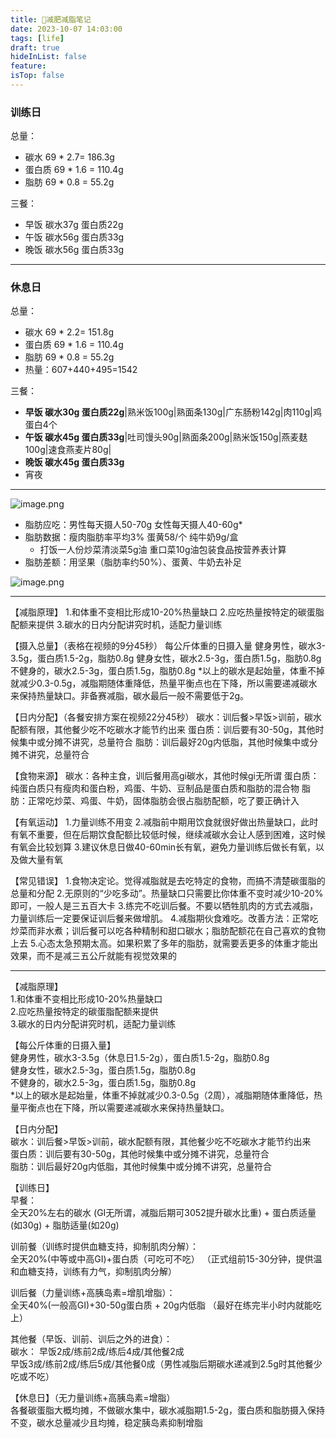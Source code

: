 ```yaml
---
title: 📒减肥减脂笔记
date: 2023-10-07 14:03:00
tags: [life]
draft: true
hideInList: false
feature: 
isTop: false
---
```



### 训练日
总量：
- 碳水     69 * 2.7= 186.3g
- 蛋白质 69 * 1.6 = 110.4g
- 脂肪 69 * 0.8 = 55.2g

三餐：
- 早饭  碳水37g 蛋白质22g
- 午饭  碳水56g 蛋白质33g
- 晚饭  碳水56g 蛋白质33g

---
### 休息日
总量：
- 碳水     69 * 2.2= 151.8g
- 蛋白质 69 * 1.6 = 110.4g
- 脂肪 69 * 0.8 = 55.2g
- 热量：607+440+495=1542

三餐：
- **早饭  碳水30g 蛋白质22g**|熟米饭100g|熟面条130g|广东肠粉142g|肉110g|鸡蛋白4个
- **午饭  碳水45g 蛋白质33g**|吐司馒头90g|熟面条200g|熟米饭150g|燕麦麸100g|速食燕麦片80g|
- **晚饭  碳水45g 蛋白质33g**
- 宵夜  


<!--more-->

---

![image.png](https://bestkxt.oss-cn-guangzhou.aliyuncs.com/img/202310071747790.png)


* 脂肪应吃：男性每天摄人50-70g 女性每天摄人40-60g* 
* 脂肪数据：瘦肉脂肪率平均3% 蛋黄58/个 纯牛奶9g/盒
	- 打饭一人份炒菜清淡菜5g油 重口菜10g油包装食品按营养表计算
* 脂肪差额：用坚果（脂肪率约50%）、蛋黄、牛奶去补足

![image.png](https://bestkxt.oss-cn-guangzhou.aliyuncs.com/img/202310071858997.png)



---


【减脂原理】
1.和体重不变相比形成10-20%热量缺口
2.应吃热量按特定的碳蛋脂配额来提供
3.碳水的日内分配讲究时机，适配力量训练

【摄入总量】（表格在视频的9分45秒）
每公斤体重的日摄入量
健身男性，碳水3-3.5g，蛋白质1.5-2g，脂肪0.8g
健身女性，碳水2.5-3g，蛋白质1.5g，脂肪0.8g
不健身的，碳水2.5-3g，蛋白质1.5g，脂肪0.8g
*以上的碳水是起始量，体重不掉就减少0.3-0.5g，减脂期随体重降低，热量平衡点也在下降，所以需要递减碳水来保持热量缺口。非备赛减脂，碳水最后一般不需要低于2g。

【日内分配】（各餐安排方案在视频22分45秒）
碳水：训后餐>早饭>训前，碳水配额有限，其他餐少吃不吃碳水才能节约出来
蛋白质：训后要有30-50g，其他时候集中或分摊不讲究，总量符合
脂肪：训后最好20g内低脂，其他时候集中或分摊不讲究，总量符合

【食物来源】
碳水：各种主食，训后餐用高gi碳水，其他时候gi无所谓
蛋白质：纯蛋白质只有瘦肉和蛋白粉，鸡蛋、牛奶、豆制品是蛋白质和脂肪的混合物
脂肪：正常吃炒菜、鸡蛋、牛奶，固体脂肪会很占脂肪配额，吃了要正确计入

【有氧运动】
1.力量训练不用变
2.减脂前中期用饮食就很好做出热量缺口，此时有氧不重要，但在后期饮食配额比较低时候，继续减碳水会让人感到困难，这时候有氧会比较划算
3.建议休息日做40-60min长有氧，避免力量训练后做长有氧，以及做大量有氧

【常见错误】
1.食物决定论。觉得减脂就是去吃特定的食物，而搞不清楚碳蛋脂的总量和分配
2.无原则的“少吃多动”。热量缺口只需要比你体重不变时减少10-20%即可，一般人是三五百大卡
3.练完不吃训后餐。不要以牺牲肌肉的方式去减脂，力量训练后一定要保证训后餐来做增肌。
4.减脂期伙食难吃。改善方法：正常吃炒菜而非水煮；训后餐可以吃各种精制和甜口碳水；脂肪配额花在自己喜欢的食物上去
5.心态太急预期太高。如果积累了多年的脂肪，就需要丢更多的体重才能出效果，而不是减三五公斤就能有视觉效果的



---

【减脂原理】  
1.和体重不变相比形成10-20%热量缺口  
2.应吃热量按特定的碳蛋脂配额来提供  
3.碳水的日内分配讲究时机，适配力量训练  
  
【每公斤体重的日摄入量】  
健身男性，碳水3-3.5g（休息日1.5-2g），蛋白质1.5-2g，脂肪0.8g  
健身女性，碳水2.5-3g，蛋白质1.5g，脂肪0.8g  
不健身的，碳水2.5-3g，蛋白质1.5g，脂肪0.8g  
*以上的碳水是起始量，体重不掉就减少0.3-0.5g（2周），减脂期随体重降低，热量平衡点也在下降，所以需要递减碳水来保持热量缺口。  
  
【日内分配】  
碳水：训后餐>早饭>训前，碳水配额有限，其他餐少吃不吃碳水才能节约出来  
蛋白质：训后要有30-50g，其他时候集中或分摊不讲究，总量符合  
脂肪：训后最好20g内低脂，其他时候集中或分摊不讲究，总量符合  
  
【训练日】  
早餐：  
全天20%左右的碳水 (GI无所谓，减脂后期可3052提升碳水比重) + 蛋白质适量 (如30g) + 脂肪适量(如20g)  
  
训前餐（训练时提供血糖支持，抑制肌肉分解）：  
全天20%(中等或中高GI)+蛋白质（可吃可不吃） （正式组前15-30分钟，提供温和血糖支持，训练有力气，抑制肌肉分解）  
  
训后餐（力量训练+高胰岛素=增肌增脂）：  
全天40%(一般高GI)+30-50g蛋白质 + 20g内低脂 （最好在练完半小时内就能吃上）  
  
其他餐（早饭、训前、训后之外的进食）：  
碳水： 早饭2成/练前2成/练后4成/其他餐2成  
早饭3成/练前2成/练后5成/其他餐0成（男性减脂后期碳水递减到2.5g时其他餐少吃或不吃）  
  
【休息日】（无力量训练+高胰岛素=增脂）  
各餐碳蛋脂大概均摊，不做碳水集中，碳水减脂期1.5-2g，蛋白质和脂肪摄入保持不变，碳水总量减少且均摊，稳定胰岛素抑制增脂

